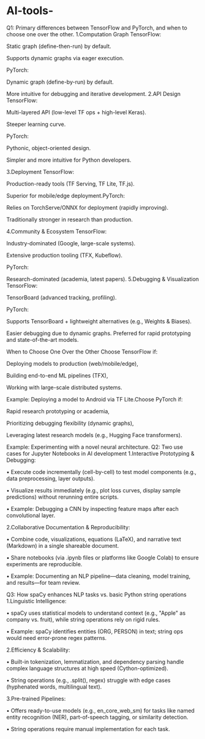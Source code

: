 # AI-tools-
Q1: Primary differences between TensorFlow and PyTorch, and when to choose one over the other.
1.Computation Graph
TensorFlow:

Static graph (define-then-run) by default.

Supports dynamic graphs via eager execution.

PyTorch:

Dynamic graph (define-by-run) by default.

More intuitive for debugging and iterative development.
2.API Design
TensorFlow:

Multi-layered API (low-level TF ops + high-level Keras).

Steeper learning curve.

PyTorch:

Pythonic, object-oriented design.

Simpler and more intuitive for Python developers.

3.Deployment
TensorFlow:

Production-ready tools (TF Serving, TF Lite, TF.js).

Superior for mobile/edge deployment.PyTorch:

Relies on TorchServe/ONNX for deployment (rapidly improving).

Traditionally stronger in research than production.

4.Community & Ecosystem
TensorFlow:

Industry-dominated (Google, large-scale systems).

Extensive production tooling (TFX, Kubeflow).

PyTorch:

Research-dominated (academia, latest papers).
5.Debugging & Visualization
TensorFlow:

TensorBoard (advanced tracking, profiling).

PyTorch:

Supports TensorBoard + lightweight alternatives (e.g., Weights & Biases).

Easier debugging due to dynamic graphs.
Preferred for rapid prototyping and state-of-the-art models.


When to Choose One Over the Other
Choose TensorFlow if:

Deploying models to production (web/mobile/edge),

Building end-to-end ML pipelines (TFX),

Working with large-scale distributed systems.

Example: Deploying a model to Android via TF Lite.Choose PyTorch if:

Rapid research prototyping or academia,

Prioritizing debugging flexibility (dynamic graphs),

Leveraging latest research models (e.g., Hugging Face transformers).

Example: Experimenting with a novel neural architecture.
Q2: Two use cases for Jupyter Notebooks in AI development
1.Interactive Prototyping & Debugging:

• Execute code incrementally (cell-by-cell) to test model components (e.g., data preprocessing, layer outputs).

• Visualize results immediately (e.g., plot loss curves, display sample predictions) without rerunning entire scripts.

• Example: Debugging a CNN by inspecting feature maps after each convolutional layer.

2.Collaborative Documentation & Reproducibility:

• Combine code, visualizations, equations (LaTeX), and narrative text (Markdown) in a single shareable document.

• Share notebooks (via .ipynb files or platforms like Google Colab) to ensure experiments are reproducible.

• Example: Documenting an NLP pipeline—data cleaning, model training, and results—for team review.

Q3: How spaCy enhances NLP tasks vs. basic Python string operations
1.Linguistic Intelligence:

• spaCy uses statistical models to understand context (e.g., "Apple" as company vs. fruit), while string operations rely on rigid rules.

• Example: spaCy identifies entities (ORG, PERSON) in text; string ops would need error-prone regex patterns.

2.Efficiency & Scalability:

• Built-in tokenization, lemmatization, and dependency parsing handle complex language structures at high speed (Cython-optimized).

• String operations (e.g., .split(), regex) struggle with edge cases (hyphenated words, multilingual text).

3.Pre-trained Pipelines:

• Offers ready-to-use models (e.g., en_core_web_sm) for tasks like named entity recognition (NER), part-of-speech tagging, or similarity detection.

• String operations require manual implementation for each task.




